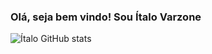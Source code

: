 ### Olá, seja bem vindo! Sou Ítalo Varzone

![Ítalo GitHub stats](https://github-readme-stats.vercel.app/api?username=italovarzone&show_icons=true&theme=transparent)
